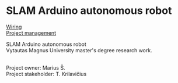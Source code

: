 # SLAM Arduino autonomous robot

[Wiring](http://l2jujq.axshare.com/#g=1&c=1&p=mvu_marius_s__master_degree_work_diagram) <br />
[Project management](https://tree.taiga.io/project/marius-s-arduino-and-esp8266-project/backlog)

SLAM Arduino autonomous robot<br />
Vytautas Magnus University master's degree research work. <br /><br />

Project owner: Marius Š. <br />
Project stakeholder: T. Krilavičius <br />
